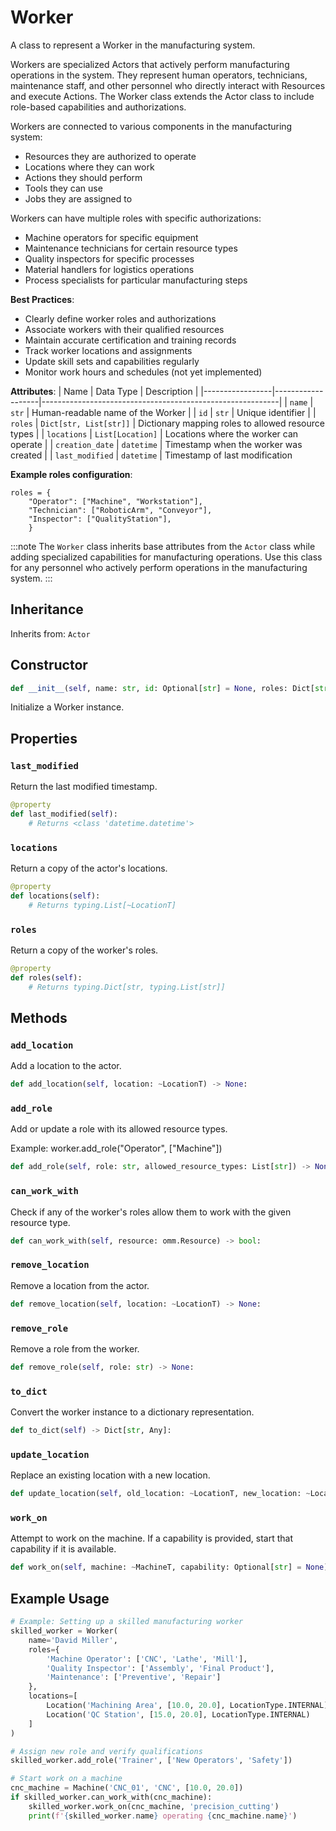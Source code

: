 # Worker

A class to represent a Worker in the manufacturing system.

Workers are specialized Actors that actively perform manufacturing operations in the system.
They represent human operators, technicians, maintenance staff, and other personnel who
directly interact with Resources and execute Actions. The Worker class extends the Actor
class to include role-based capabilities and authorizations.

Workers are connected to various components in the manufacturing system:
- Resources they are authorized to operate
- Locations where they can work
- Actions they should perform
- Tools they can use
- Jobs they are assigned to

Workers can have multiple roles with specific authorizations:
- Machine operators for specific equipment
- Maintenance technicians for certain resource types
- Quality inspectors for specific processes
- Material handlers for logistics operations
- Process specialists for particular manufacturing steps

**Best Practices**:
- Clearly define worker roles and authorizations
- Associate workers with their qualified resources
- Maintain accurate certification and training records
- Track worker locations and assignments
- Update skill sets and capabilities regularly
- Monitor work hours and schedules (not yet implemented)

**Attributes**:
| Name            | Data Type         | Description                                               |
|-----------------|-------------------|-----------------------------------------------------------|
| `name`          | `str`             | Human-readable name of the Worker                         |
| `id`            | `str`             | Unique identifier                                         |
| `roles`         | `Dict[str, List[str]]` | Dictionary mapping roles to allowed resource types   |
| `locations`     | `List[Location]`  | Locations where the worker can operate                    |
| `creation_date` | `datetime`        | Timestamp when the worker was created                     |
| `last_modified` | `datetime`        | Timestamp of last modification        

**Example roles configuration**:
```
roles = {
    "Operator": ["Machine", "Workstation"],
    "Technician": ["RoboticArm", "Conveyor"],
    "Inspector": ["QualityStation"],
    }
```
:::note
The `Worker` class inherits base attributes from the `Actor` class while adding specialized capabilities for manufacturing operations. Use this class for any personnel who actively perform operations in the manufacturing system.
:::


## Inheritance

Inherits from: `Actor`


## Constructor

```python
def __init__(self, name: str, id: Optional[str] = None, roles: Dict[str, List[str]] = None, locations: List[~LocationT] = None) -> None:
```

Initialize a Worker instance.


## Properties


### `last_modified`

Return the last modified timestamp.

```python
@property
def last_modified(self):
    # Returns <class 'datetime.datetime'>
```


### `locations`

Return a copy of the actor's locations.

```python
@property
def locations(self):
    # Returns typing.List[~LocationT]
```


### `roles`

Return a copy of the worker's roles.

```python
@property
def roles(self):
    # Returns typing.Dict[str, typing.List[str]]
```


## Methods


### `add_location`

Add a location to the actor.

```python
def add_location(self, location: ~LocationT) -> None:
```


### `add_role`

Add or update a role with its allowed resource types.

Example: worker.add_role("Operator", ["Machine"])

```python
def add_role(self, role: str, allowed_resource_types: List[str]) -> None:
```


### `can_work_with`

Check if any of the worker's roles allow them to work with the given resource type.

```python
def can_work_with(self, resource: omm.Resource) -> bool:
```


### `remove_location`

Remove a location from the actor.

```python
def remove_location(self, location: ~LocationT) -> None:
```


### `remove_role`

Remove a role from the worker.

```python
def remove_role(self, role: str) -> None:
```


### `to_dict`

Convert the worker instance to a dictionary representation.

```python
def to_dict(self) -> Dict[str, Any]:
```


### `update_location`

Replace an existing location with a new location.

```python
def update_location(self, old_location: ~LocationT, new_location: ~LocationT) -> None:
```


### `work_on`

Attempt to work on the machine. If a capability is provided,
start that capability if it is available.

```python
def work_on(self, machine: ~MachineT, capability: Optional[str] = None) -> None:
```


## Example Usage

```python
# Example: Setting up a skilled manufacturing worker
skilled_worker = Worker(
    name='David Miller',
    roles={
        'Machine Operator': ['CNC', 'Lathe', 'Mill'],
        'Quality Inspector': ['Assembly', 'Final Product'],
        'Maintenance': ['Preventive', 'Repair']
    },
    locations=[
        Location('Machining Area', [10.0, 20.0], LocationType.INTERNAL),
        Location('QC Station', [15.0, 20.0], LocationType.INTERNAL)
    ]
)

# Assign new role and verify qualifications
skilled_worker.add_role('Trainer', ['New Operators', 'Safety'])

# Start work on a machine
cnc_machine = Machine('CNC_01', 'CNC', [10.0, 20.0])
if skilled_worker.can_work_with(cnc_machine):
    skilled_worker.work_on(cnc_machine, 'precision_cutting')
    print(f'{skilled_worker.name} operating {cnc_machine.name}')
```
